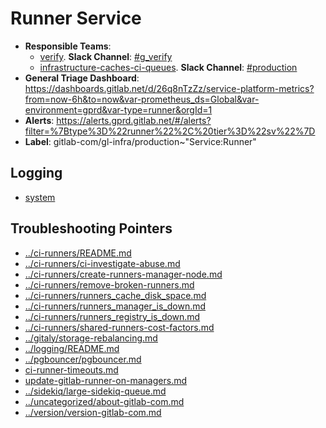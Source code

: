 <!-- MARKER: do not edit this section directly. Edit services/service-catalog.yml then run scripts/generate-docs -->
#  Runner Service

* **Responsible Teams**:
  * [verify](https://about.gitlab.com/handbook/engineering/ops-backend/verify/). **Slack Channel**: [#g_verify](https://gitlab.slack.com/archives/g_verify)
  * [infrastructure-caches-ci-queues](https://about.gitlab.com/handbook/engineering/infrastructure/team/reliability/). **Slack Channel**: [#production](https://gitlab.slack.com/archives/production)
* **General Triage Dashboard**: https://dashboards.gitlab.net/d/26q8nTzZz/service-platform-metrics?from=now-6h&to=now&var-prometheus_ds=Global&var-environment=gprd&var-type=runner&orgId=1
* **Alerts**: https://alerts.gprd.gitlab.net/#/alerts?filter=%7Btype%3D%22runner%22%2C%20tier%3D%22sv%22%7D
* **Label**: gitlab-com/gl-infra/production~"Service:Runner"

## Logging

* [system](https://log.gprd.gitlab.net/goto/9b8322ad2ddacec15c7c1691d6c67733)

## Troubleshooting Pointers

* [../ci-runners/README.md](../ci-runners/README.md)
* [../ci-runners/ci-investigate-abuse.md](../ci-runners/ci-investigate-abuse.md)
* [../ci-runners/create-runners-manager-node.md](../ci-runners/create-runners-manager-node.md)
* [../ci-runners/remove-broken-runners.md](../ci-runners/remove-broken-runners.md)
* [../ci-runners/runners_cache_disk_space.md](../ci-runners/runners_cache_disk_space.md)
* [../ci-runners/runners_manager_is_down.md](../ci-runners/runners_manager_is_down.md)
* [../ci-runners/runners_registry_is_down.md](../ci-runners/runners_registry_is_down.md)
* [../ci-runners/shared-runners-cost-factors.md](../ci-runners/shared-runners-cost-factors.md)
* [../gitaly/storage-rebalancing.md](../gitaly/storage-rebalancing.md)
* [../logging/README.md](../logging/README.md)
* [../pgbouncer/pgbouncer.md](../pgbouncer/pgbouncer.md)
* [ci-runner-timeouts.md](ci-runner-timeouts.md)
* [update-gitlab-runner-on-managers.md](update-gitlab-runner-on-managers.md)
* [../sidekiq/large-sidekiq-queue.md](../sidekiq/large-sidekiq-queue.md)
* [../uncategorized/about-gitlab-com.md](../uncategorized/about-gitlab-com.md)
* [../version/version-gitlab-com.md](../version/version-gitlab-com.md)
<!-- END_MARKER -->
